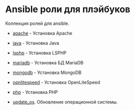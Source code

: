 # Ansible роли для плэйбуков

Коллекция ролей для ansible.

- [apache](./apache/) - Установка Apache

- [java](./java/) - Установка Java

- [lsphp](./lsphp/) - Установка LSPHP

- [mariadb](./mariadb/) - Установка БД MariaDB

- [mongodb](./mongodb/) - Установка MongoDB

- [opnlitespeed](./openlitespeed/) - Установка OpenLiteSpeed

- [php](./php/) - Установка PHP

- [update_os](./update_os/). Обновление операционной системы.
